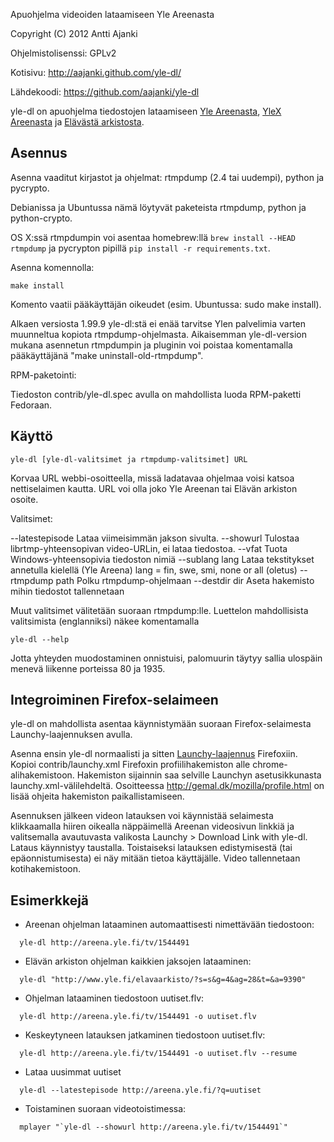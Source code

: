 Apuohjelma videoiden lataamiseen Yle Areenasta

Copyright (C) 2012 Antti Ajanki

Ohjelmistolisenssi: GPLv2

Kotisivu: http://aajanki.github.com/yle-dl/

Lähdekoodi: https://github.com/aajanki/yle-dl

yle-dl on apuohjelma tiedostojen lataamiseen [Yle Areenasta], [YleX Areenasta] ja [Elävästä arkistosta].

[Yle Areenasta]:http://areena.yle.fi/
[YleX Areenasta]:http://ylex.yle.fi/ylex-areena/
[Elävästä arkistosta]:http://www.yle.fi/elavaarkisto/

Asennus
-------

Asenna vaaditut kirjastot ja ohjelmat: rtmpdump (2.4 tai uudempi),
python ja pycrypto.

Debianissa ja Ubuntussa nämä löytyvät paketeista rtmpdump, python ja
python-crypto.

OS X:ssä rtmpdumpin voi asentaa homebrew:llä ``brew install --HEAD
rtmpdump`` ja pycrypton pipillä ``pip install -r requirements.txt``.

Asenna komennolla:

```
make install
```

Komento vaatii pääkäyttäjän oikeudet (esim. Ubuntussa: sudo make
install).

Alkaen versiosta 1.99.9 yle-dl:stä ei enää tarvitse Ylen palvelimia
varten muunneltua kopiota rtmpdump-ohjelmasta. Aikaisemman
yle-dl-version mukana asennetun rtmpdumpin ja pluginin voi poistaa
komentamalla pääkäyttäjänä "make uninstall-old-rtmpdump".

RPM-paketointi:

Tiedoston contrib/yle-dl.spec avulla on mahdollista luoda RPM-paketti
Fedoraan.

Käyttö
------

```
yle-dl [yle-dl-valitsimet ja rtmpdump-valitsimet] URL
```

Korvaa URL webbi-osoitteella, missä ladatavaa ohjelmaa voisi katsoa
nettiselaimen kautta. URL voi olla joko Yle Areenan tai Elävän
arkiston osoite.

Valitsimet:

--latestepisode Lataa viimeisimmän jakson sivulta.
--showurl       Tulostaa librtmp-yhteensopivan video-URLin, ei lataa
                tiedostoa.
--vfat          Tuota Windows-yhteensopivia tiedoston nimiä
--sublang lang  Lataa tekstitykset annetulla kielellä (Yle Areena)
                lang = fin, swe, smi, none or all (oletus)
--rtmpdump path Polku rtmpdump-ohjelmaan
--destdir dir   Aseta hakemisto mihin tiedostot tallennetaan

Muut valitsimet välitetään suoraan rtmpdump:lle. Luettelon
mahdollisista valitsimista (englanniksi) näkee komentamalla

```
yle-dl --help
```

Jotta yhteyden muodostaminen onnistuisi, palomuurin täytyy sallia
ulospäin menevä liikenne porteissa 80 ja 1935.

Integroiminen Firefox-selaimeen
-------------------------------

yle-dl on mahdollista asentaa käynnistymään suoraan
Firefox-selaimesta Launchy-laajennuksen avulla.

Asenna ensin yle-dl normaalisti ja sitten [Launchy-laajennus]
Firefoxiin. 
Kopioi contrib/launchy.xml Firefoxin profiilihakemiston alle
chrome-alihakemistoon. Hakemiston sijainnin saa selville Launchyn
asetusikkunasta launchy.xml-välilehdeltä. Osoitteessa
http://gemal.dk/mozilla/profile.html on lisää ohjeita hakemiston
paikallistamiseen.

[Launchy-laajennus]:http://gemal.dk/mozilla/launchy.html

Asennuksen jälkeen videon latauksen voi käynnistää selaimesta
klikkaamalla hiiren oikealla näppäimellä Areenan videosivun linkkiä ja
valitsemalla avautuvasta valikosta Launchy > Download Link with
yle-dl. Lataus käynnistyy taustalla. Toistaiseksi latauksen
edistymisestä (tai epäonnistumisesta) ei näy mitään tietoa
käyttäjälle. Video tallennetaan kotihakemistoon.

Esimerkkejä
-----------

* Areenan ohjelman lataaminen automaattisesti nimettävään tiedostoon:

```
  yle-dl http://areena.yle.fi/tv/1544491
```

* Elävän arkiston ohjelman kaikkien jaksojen lataaminen:

```
  yle-dl "http://www.yle.fi/elavaarkisto/?s=s&g=4&ag=28&t=&a=9390"
```

* Ohjelman lataaminen tiedostoon uutiset.flv:

```
  yle-dl http://areena.yle.fi/tv/1544491 -o uutiset.flv
```

* Keskeytyneen latauksen jatkaminen tiedostoon uutiset.flv:

```
  yle-dl http://areena.yle.fi/tv/1544491 -o uutiset.flv --resume
```

* Lataa uusimmat uutiset

```
  yle-dl --latestepisode http://areena.yle.fi/?q=uutiset
```

* Toistaminen suoraan videotoistimessa:

```
  mplayer "`yle-dl --showurl http://areena.yle.fi/tv/1544491`"
```
